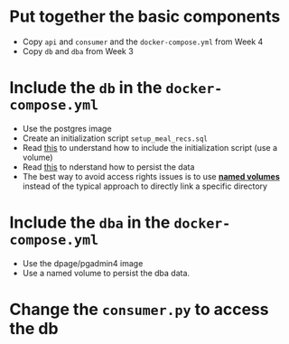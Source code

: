 # Put together the basic components
* Copy `api` and `consumer` and the `docker-compose.yml` from Week 4
* Copy `db` and `dba` from Week 3

# Include the `db` in the `docker-compose.yml`
* Use the postgres image
* Create an initialization script `setup_meal_recs.sql`
* Read [this](https://github.com/docker-library/docs/blob/master/postgres/README.md#initialization-scripts) to understand how to include the initialization script (use a volume)
* Read [this](https://github.com/docker-library/docs/blob/master/postgres/README.md#where-to-store-data) to nderstand how to persist the data 
* The best way to avoid access rights issues is to use [**named volumes**](https://docs.docker.com/storage/volumes/#create-and-manage-volumes) instead of the typical approach to directly link a specific directory

# Include the `dba` in the `docker-compose.yml`
* Use the dpage/pgadmin4 image
* Use a named volume to persist the dba data.

# Change the `consumer.py` to access the db
